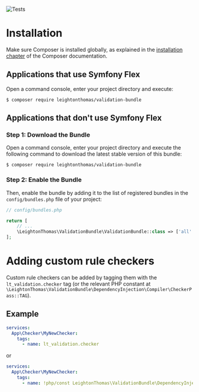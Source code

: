 ![Tests](https://github.com/leightonthomas/validation-bundle/workflows/Tests/badge.svg?branch=master)

# Installation

Make sure Composer is installed globally, as explained in the
[installation chapter](https://getcomposer.org/doc/00-intro.md)
of the Composer documentation.

## Applications that use Symfony Flex

Open a command console, enter your project directory and execute:

```console
$ composer require leightonthomas/validation-bundle
```

## Applications that don't use Symfony Flex

### Step 1: Download the Bundle

Open a command console, enter your project directory and execute the
following command to download the latest stable version of this bundle:

```console
$ composer require leightonthomas/validation-bundle
```

### Step 2: Enable the Bundle

Then, enable the bundle by adding it to the list of registered bundles
in the `config/bundles.php` file of your project:

```php
// config/bundles.php

return [
    // ...
    \LeightonThomas\ValidationBundle\ValidationBundle::class => ['all' => true],
];
```

# Adding custom rule checkers
Custom rule checkers can be added by tagging them with the `lt_validation.checker` tag (or the relevant PHP constant at `\LeightonThomas\ValidationBundle\DependencyInjection\Compiler\CheckerPass::TAG`).

## Example
```yaml
services:
  App\Checker\MyNewChecker:
    tags:
      - name: lt_validation.checker
```

or

```yaml
services:
  App\Checker\MyNewChecker:
    tags:
      - name: !php/const LeightonThomas\ValidationBundle\DependencyInjection\Compiler\CheckerPass::TAG
```
